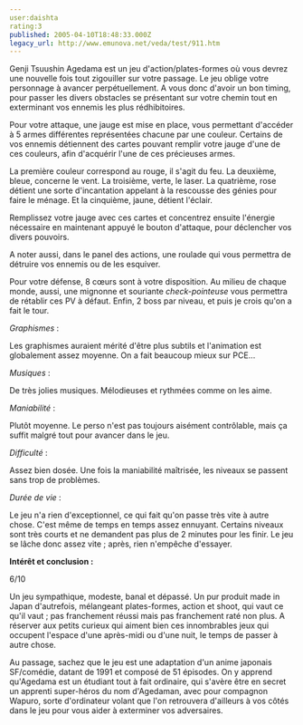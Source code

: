 ```yaml
---
user:daishta
rating:3
published: 2005-04-10T18:48:33.000Z
legacy_url: http://www.emunova.net/veda/test/911.htm
---
```

Genji Tsuushin Agedama est un jeu d'action/plates-formes où vous devrez une nouvelle fois tout zigouiller sur votre passage. Le jeu oblige votre personnage à avancer perpétuellement. A vous donc d'avoir un bon timing, pour passer les divers obstacles se présentant sur votre chemin tout en exterminant vos ennemis les plus rédhibitoires.  

  

Pour votre attaque, une jauge est mise en place, vous permettant d'accéder à 5 armes différentes représentées chacune par une couleur. Certains de vos ennemis détiennent des cartes pouvant remplir votre jauge d'une de ces couleurs, afin d'acquérir l'une de ces précieuses armes.  

La première couleur correspond au rouge, il s'agit du feu. La deuxième, bleue, concerne le vent. La troisième, verte, le laser. La quatrième, rose détient une sorte d'incantation appelant à la rescousse des génies pour faire le ménage. Et la cinquième, jaune, détient l'éclair.   

Remplissez votre jauge avec ces cartes et concentrez ensuite l'énergie nécessaire en maintenant appuyé le bouton d'attaque, pour déclencher vos divers pouvoirs.  

  

A noter aussi, dans le panel des actions, une roulade qui vous permettra de détruire vos ennemis ou de les esquiver.  

  

Pour votre défense, 8 cœurs sont à votre disposition. Au milieu de chaque monde, aussi, une mignonne et souriante _check-pointeuse_ vous permettra de rétablir ces PV à défaut. Enfin, 2 boss par niveau, et puis je crois qu'on a fait le tour.  

  

_Graphismes_ :  

  

Les graphismes auraient mérité d'être plus subtils et l'animation est globalement assez moyenne. On a fait beaucoup mieux sur PCE...  

  

_Musiques_ :  

  

De très jolies musiques. Mélodieuses et rythmées comme on les aime.  

  

_Maniabilité_ :  

  

Plutôt moyenne. Le perso n'est pas toujours aisément contrôlable, mais ça suffit malgré tout pour avancer dans le jeu.  

  

_Difficulté_ :   

  

Assez bien dosée. Une fois la maniabilité maîtrisée, les niveaux se passent sans trop de problèmes.  

  

_Durée de vie_ :  

  

Le jeu n'a rien d'exceptionnel, ce qui fait qu'on passe très vite à autre chose. C'est même de temps en temps assez ennuyant. Certains niveaux sont très courts et ne demandent pas plus de 2 minutes pour les finir. Le jeu se lâche donc assez vite ; après, rien n'empêche d'essayer.  

  

**Intérêt et conclusion :**  

  

6/10   

  

Un jeu sympathique, modeste, banal et dépassé. Un pur produit made in Japan d'autrefois, mélangeant plates-formes, action et shoot, qui vaut ce qu'il vaut ; pas franchement réussi mais pas franchement raté non plus. A réserver aux petits curieux qui aiment bien ces innombrables jeux qui occupent l'espace d'une après-midi ou d'une nuit, le temps de passer à autre chose.  

  

Au passage, sachez que le jeu est une adaptation d'un anime japonais SF/comédie, datant de 1991 et composé de 51 épisodes. On y apprend qu'Agedama est un étudiant tout à fait ordinaire, qui s'avère être en secret un apprenti super-héros du nom d'Agedaman, avec pour compagnon Wapuro, sorte d'ordinateur volant que l'on retrouvera d'ailleurs à vos côtés dans le jeu pour vous aider à exterminer vos adversaires.